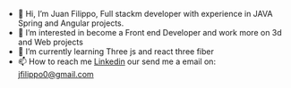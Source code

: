 - 👋 Hi, I’m Juan Filippo, Full stackm developer with experience in JAVA Spring and Angular projects.
- 👀 I’m interested in become a Front end Developer and work more on 3d and Web projects
- 🌱 I’m currently learning Three js and react three fiber
- 📫 How to reach me [Linkedin](https://www.linkedin.com/in/juanfilippo/) our send me a email on: jfilippo0@gmail.com

